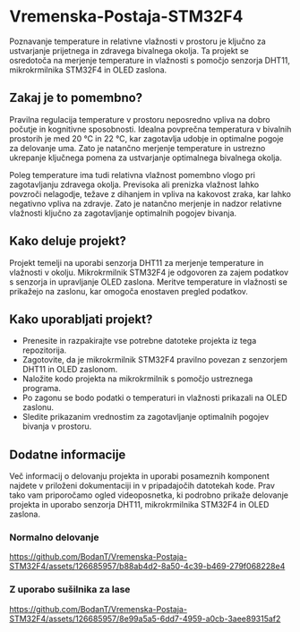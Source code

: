 # Vremenska-Postaja-STM32F4
Poznavanje temperature in relativne vlažnosti v prostoru je ključno za ustvarjanje prijetnega in zdravega bivalnega okolja. Ta projekt se osredotoča na merjenje temperature in vlažnosti s pomočjo senzorja DHT11, mikrokrmilnika STM32F4 in OLED zaslona.

## Zakaj je to pomembno?
Pravilna regulacija temperature v prostoru neposredno vpliva na dobro počutje in kognitivne sposobnosti. Idealna povprečna temperatura v bivalnih prostorih je med 20 °C in 22 °C, kar zagotavlja udobje in optimalne pogoje za delovanje uma. Zato je natančno merjenje temperature in ustrezno ukrepanje ključnega pomena za ustvarjanje optimalnega bivalnega okolja.

Poleg temperature ima tudi relativna vlažnost pomembno vlogo pri zagotavljanju zdravega okolja. Previsoka ali prenizka vlažnost lahko povzroči nelagodje, težave z dihanjem in vpliva na kakovost zraka, kar lahko negativno vpliva na zdravje. Zato je natančno merjenje in nadzor relativne vlažnosti ključno za zagotavljanje optimalnih pogojev bivanja.

## Kako deluje projekt?
Projekt temelji na uporabi senzorja DHT11 za merjenje temperature in vlažnosti v okolju. Mikrokrmilnik STM32F4 je odgovoren za zajem podatkov s senzorja in upravljanje OLED zaslona. Meritve temperature in vlažnosti se prikažejo na zaslonu, kar omogoča enostaven pregled podatkov.

## Kako uporabljati projekt?
- Prenesite in razpakirajte vse potrebne datoteke projekta iz tega repozitorija.
- Zagotovite, da je mikrokrmilnik STM32F4 pravilno povezan z senzorjem DHT11 in OLED zaslonom.
- Naložite kodo projekta na mikrokrmilnik s pomočjo ustreznega programa.
- Po zagonu se bodo podatki o temperaturi in vlažnosti prikazali na OLED zaslonu.
- Sledite prikazanim vrednostim za zagotavljanje optimalnih pogojev bivanja v prostoru.

## Dodatne informacije
Več informacij o delovanju projekta in uporabi posameznih komponent najdete v priloženi dokumentaciji in v pripadajočih datotekah kode. Prav tako vam priporočamo ogled videoposnetka, ki podrobno prikaže delovanje projekta in uporabo senzorja DHT11, mikrokrmilnika STM32F4 in OLED zaslona.

### Normalno delovanje

https://github.com/BodanT/Vremenska-Postaja-STM32F4/assets/126685957/b88ab4d2-8a50-4c39-b469-279f068228e4

### Z uporabo sušilnika za lase

https://github.com/BodanT/Vremenska-Postaja-STM32F4/assets/126685957/8e99a5a5-6dd7-4959-a0cb-3aee89315af2


